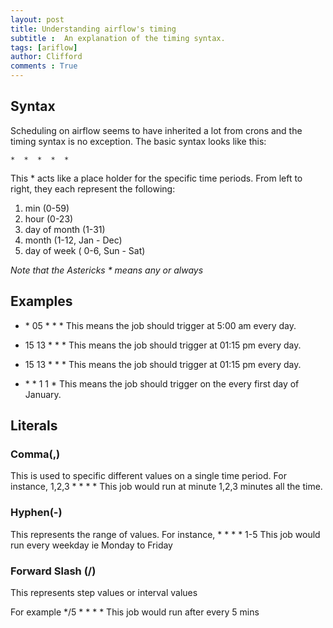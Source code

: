 ```yaml
---
layout: post
title: Understanding airflow's timing
subtitle :  An explanation of the timing syntax.
tags: [ariflow]
author: Clifford
comments : True
---
```



## Syntax

Scheduling on airflow seems to have inherited a lot from crons and the timing syntax is no exception. The basic syntax looks like this:

`*  *  *  *  *`

This <emp>*</emp> acts like a place holder for the specific time periods. From left to right, they each represent the following:

1. min (0-59)
2. hour (0-23)
3. day of month (1-31)
4. month (1-12, Jan - Dec)
5. day of week ( 0-6, Sun - Sat)

*Note that the Astericks \* means any or always*


## Examples


- <emp>* 05 * * *</emp>
    This means the job should trigger at 5:00 am every day.

- <emp>15 13 * * *</emp>
    This means the job should trigger at 01:15 pm every day.

- <emp>15 13 * * *</emp>
    This means the job should trigger at 01:15 pm every day.

- <emp>* * 1 1 *</emp>
    This means the job should trigger on the every first day of January.


## Literals

  ### Comma(,)
  
  This is used to specific different values on a single time period. For instance,
  <emp>1,2,3 * * * *</emp>
  This job would run at minute 1,2,3 minutes all the time.

  ### Hyphen(-)

  This represents the range of values. For instance, 
  <emp>* * * * 1-5</emp> 
  This job would run every weekday ie Monday to Friday

  ### Forward Slash (/)

  This represents step values or interval values

  For example
  <emp>*/5 *  *  *  *</emp>
  This job would run after every 5 mins


